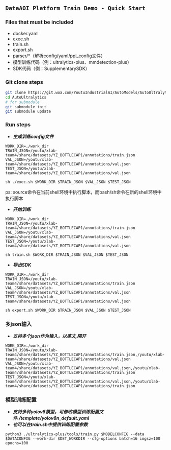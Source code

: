 ## `DataAOI Platform Train Demo - Quick Start`

### Files that must be included

- docker.yaml
- exec.sh
- train.sh
- export.sh
- parser/*（解析config/yaml/ppl_config文件）
- 模型训练代码（例：ultralytics-plus、mmdetection-plus）
- SDK代码（例：SupplementarySDK）

### Git clone steps

```bash
git clone https://git.woa.com/YoutuIndustrialAI/AutoModels/AutoUltralytics.git
cd AutoUltralytics
# for submodule
git submodule init
git submodule update
```

### Run steps

- ***生成训练config文件***

```
WORK_DIR=./work_dir
TRAIN_JSON=/youtu/xlab-team4/share/datasets/YZ_BOTTLECAP1/annotations/train.json
VAL_JSON=/youtu/xlab-team4/share/datasets/YZ_BOTTLECAP1/annotations/val.json
TEST_JSON=/youtu/xlab-team4/share/datasets/YZ_BOTTLECAP1/annotations/val.json

sh ./exec.sh $WORK_DIR $TRAIN_JSON $VAL_JSON $TEST_JSON
```
ps: source命令在当前shell环境中执行脚本，而bash/sh命令在新的shell环境中执行脚本

- ***开始训练***

```
WORK_DIR=./work_dir
TRAIN_JSON=/youtu/xlab-team4/share/datasets/YZ_BOTTLECAP1/annotations/train.json
VAL_JSON=/youtu/xlab-team4/share/datasets/YZ_BOTTLECAP1/annotations/val.json
TEST_JSON=/youtu/xlab-team4/share/datasets/YZ_BOTTLECAP1/annotations/val.json

sh train.sh $WORK_DIR $TRAIN_JSON $VAL_JSON $TEST_JSON
```

- ***导出SDK***

```
WORK_DIR=./work_dir
TRAIN_JSON=/youtu/xlab-team4/share/datasets/YZ_BOTTLECAP1/annotations/train.json
VAL_JSON=/youtu/xlab-team4/share/datasets/YZ_BOTTLECAP1/annotations/val.json
TEST_JSON=/youtu/xlab-team4/share/datasets/YZ_BOTTLECAP1/annotations/val.json

sh export.sh $WORK_DIR $TRAIN_JSON $VAL_JSON $TEST_JSON
```

### 多json输入

- ***支持多个json作为输入，以英文,隔开***

```
WORK_DIR=./work_dir
TRAIN_JSON=/youtu/xlab-team4/share/datasets/YZ_BOTTLECAP1/annotations/train.json,/youtu/xlab-team4/share/datasets/YZ_BOTTLECAP1/annotations/val.json
VAL_JSON=/youtu/xlab-team4/share/datasets/YZ_BOTTLECAP1/annotations/val.json,/youtu/xlab-team4/share/datasets/YZ_BOTTLECAP1/annotations/train.json
TEST_JSON=/youtu/xlab-team4/share/datasets/YZ_BOTTLECAP1/annotations/val.json,/youtu/xlab-team4/share/datasets/YZ_BOTTLECAP1/annotations/train.json
```

### 模型训练配置

- ***支持多种yolov8模型，可修改模型训练配置文件./template/yolov8n_default.yaml***
- ***也可以在train.sh中提供训练配置参数***
```
python3 ./ultralytics-plus/tools/train.py $MODELCONFIG --data $DATACONFIG --work-dir $DET_WORKDIR --cfg-options batch=16 imgsz=100 epochs=100
```

